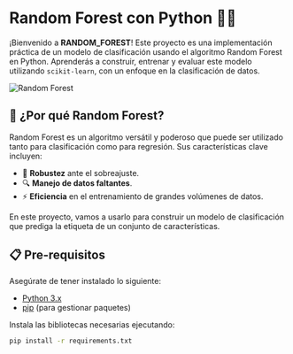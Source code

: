 # Random Forest con Python 🐍🌳

¡Bienvenido a **RANDOM_FOREST**! Este proyecto es una implementación práctica de un modelo de clasificación usando el algoritmo Random Forest en Python. Aprenderás a construir, entrenar y evaluar este modelo utilizando `scikit-learn`, con un enfoque en la clasificación de datos.

![Random Forest](https://upload.wikimedia.org/wikipedia/commons/4/4d/Random_forest_diagram_complete.png)

## 🚀 ¿Por qué Random Forest?

Random Forest es un algoritmo versátil y poderoso que puede ser utilizado tanto para clasificación como para regresión. Sus características clave incluyen:

- 🌲 **Robustez** ante el sobreajuste.
- 🔍 **Manejo de datos faltantes**.
- ⚡ **Eficiencia** en el entrenamiento de grandes volúmenes de datos.

En este proyecto, vamos a usarlo para construir un modelo de clasificación que prediga la etiqueta de un conjunto de características.

## 📋 Pre-requisitos

Asegúrate de tener instalado lo siguiente:

- [Python 3.x](https://www.python.org/downloads/)
- [pip](https://pip.pypa.io/en/stable/installation/) (para gestionar paquetes)

Instala las bibliotecas necesarias ejecutando:

```bash
pip install -r requirements.txt

